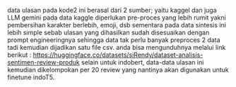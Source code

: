 data ulasan pada kode2 ini berasal dari 2 sumber; yaitu kaggel dan juga LLM gemini
pada data kaggle diperlukan pre-proces yang lebih rumit yakni pembersihan karakter berlebih, emoji, dsb
sementara pada data sintesis ini lebih simple sebab ulasan yang dihasilkan sudah disesuaikan dengan prompt engineeringnya sehingga data tak perlu banyak preproces
2 data tadi kemudian dijadikan satu file csv. anda bisa mengunduhnya melalui link berikut : https://huggingface.co/datasets/siRendy/dataset-analisis-sentimen-review-produk
selain untuk indobert, data-data ulasan ini kemudian dikelompokan per 20 review yang nantinya akan digunakan untuk finetune indoT5. 
